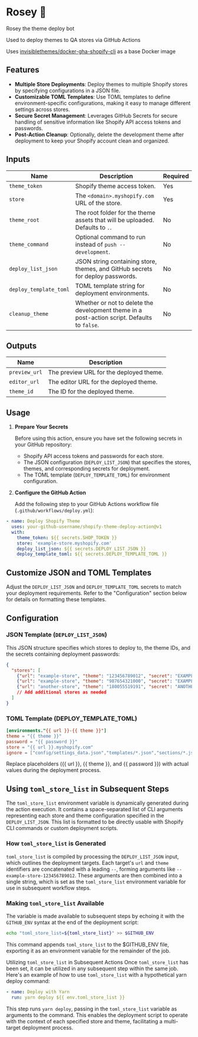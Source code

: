 # Rosey 🤖

Rosey the theme deploy bot

Used to deploy themes to QA stores via GitHub Actions

Uses [invisiblethemes/docker-gha-shopify-cli](https://github.com/invisiblethemes/docker-gha-shopify-cli) as a base Docker image


## Features

- **Multiple Store Deployments**: Deploy themes to multiple Shopify stores by specifying configurations in a JSON file.
- **Customizable TOML Templates**: Use TOML templates to define environment-specific configurations, making it easy to manage different settings across stores.
- **Secure Secret Management**: Leverages GitHub Secrets for secure handling of sensitive information like Shopify API access tokens and passwords.
- **Post-Action Cleanup**: Optionally, delete the development theme after deployment to keep your Shopify account clean and organized.

## Inputs

| Name                | Description                                                                                   | Required |
|---------------------|-----------------------------------------------------------------------------------------------|----------|
| `theme_token`       | Shopify theme access token.                                                                   | Yes      |
| `store`             | The `<domain>.myshopify.com` URL of the store.                                                | Yes      |
| `theme_root`        | The root folder for the theme assets that will be uploaded. Defaults to `.`.                  | No       |
| `theme_command`     | Optional command to run instead of `push --development`.                                      | No       |
| `deploy_list_json`  | JSON string containing store, themes, and GitHub secrets for deploy passwords.                | No       |
| `deploy_template_toml` | TOML template string for deployment environments.                                          | No       |
| `cleanup_theme`     | Whether or not to delete the development theme in a post-action script. Defaults to `false`.  | No       |

## Outputs

| Name          | Description                              |
|---------------|------------------------------------------|
| `preview_url` | The preview URL for the deployed theme.  |
| `editor_url`  | The editor URL for the deployed theme.   |
| `theme_id`    | The ID for the deployed theme.           |

## Usage

1. **Prepare Your Secrets**

   Before using this action, ensure you have set the following secrets in your GitHub repository:

   - Shopify API access tokens and passwords for each store.
   - The JSON configuration (`DEPLOY_LIST_JSON`) that specifies the stores, themes, and corresponding secrets for deployment.
   - The TOML template (`DEPLOY_TEMPLATE_TOML`) for environment configuration.

2. **Configure the GitHub Action**

   Add the following step to your GitHub Actions workflow file (`.github/workflows/deploy.yml`):

```yaml
- name: Deploy Shopify Theme
  uses: your-github-username/shopify-theme-deploy-action@v1
  with:
    theme_token: ${{ secrets.SHOP_TOKEN }}
    store: 'example-store.myshopify.com'
    deploy_list_json: ${{ secrets.DEPLOY_LIST_JSON }}
    deploy_template_toml: ${{ secrets.DEPLOY_TEMPLATE_TOML }}
```


## Customize JSON and TOML Templates

Adjust the `DEPLOY_LIST_JSON` and `DEPLOY_TEMPLATE_TOML` secrets to match your deployment requirements. Refer to the "Configuration" section below for details on formatting these templates.

## Configuration

### JSON Template (`DEPLOY_LIST_JSON`)

This JSON structure specifies which stores to deploy to, the theme IDs, and the secrets containing deployment passwords:

```json
{
  "stores": [
    {"url": "example-store", "theme": "123456789012", "secret": "EXAMPLE_STORE_PASSWORD"}
    {"url": "example-store", "theme": "987654321000", "secret": "EXAMPLE_STORE_PASSWORD"}
    {"url": "another-store", "theme": "180055519191", "secret": "ANOTHER_STORE_PASSWORD"}
    // Add additional stores as needed
  ]
}
```

### TOML Template (DEPLOY_TEMPLATE_TOML)
```toml
[environments."{{ url }}-{{ theme }}"]
theme = "{{ theme }}"
password = "{{ password }}"
store = "{{ url }}.myshopify.com"
ignore = ["config/settings_data.json","templates/*.json","sections/*.json","templates/*.*.json","templates/customers/.*.json"]
```
Replace placeholders ({{ url }}, {{ theme }}, and {{ password }}) with actual values during the deployment process.


## Using `toml_store_list` in Subsequent Steps

The `toml_store_list` environment variable is dynamically generated during the action execution. It contains a space-separated list of CLI arguments representing each store and theme configuration specified in the `DEPLOY_LIST_JSON`. This list is formatted to be directly usable with Shopify CLI commands or custom deployment scripts.

### How `toml_store_list` is Generated

`toml_store_list` is compiled by processing the `DEPLOY_LIST_JSON` input, which outlines the deployment targets. Each target's `url` and `theme` identifiers are concatenated with a leading `--`, forming arguments like `--example-store-123456789012`. These arguments are then combined into a single string, which is set as the `toml_store_list` environment variable for use in subsequent workflow steps.

### Making `toml_store_list` Available

The variable is made available to subsequent steps by echoing it with the `GITHUB_ENV` syntax at the end of the deployment script:

```bash
echo "toml_store_list=${toml_store_list}" >> $GITHUB_ENV
```

This command appends `toml_store_list` to the $GITHUB_ENV file, exporting it as an environment variable for the remainder of the job.

Utilizing `toml_store_list` in Subsequent Actions
Once `toml_store_list` has been set, it can be utilized in any subsequent step within the same job. Here's an example of how to use `toml_store_list` with a hypothetical yarn deploy command:

```yaml
- name: Deploy with Yarn
  run: yarn deploy ${{ env.toml_store_list }}
```
This step runs `yarn deploy`, passing in the `toml_store_list` variable as arguments to the command. This enables the deployment script to operate with the context of each specified store and theme, facilitating a multi-target deployment process.
